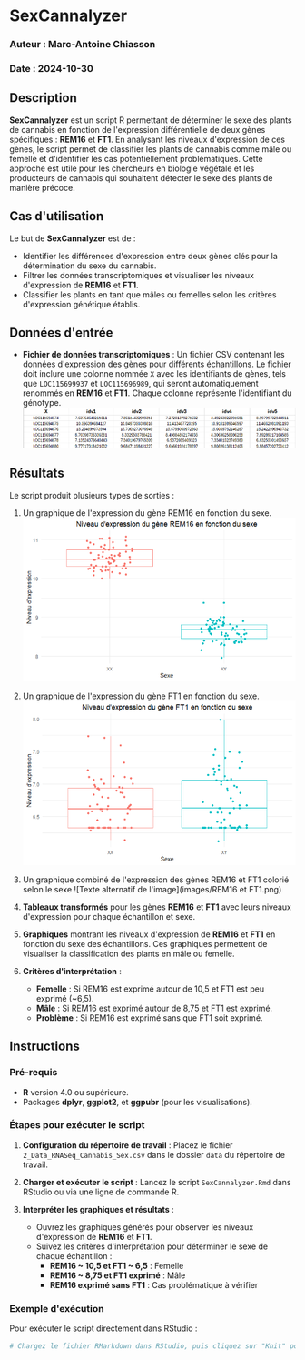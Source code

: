 # SexCannalyzer

### Auteur : Marc-Antoine Chiasson  
### Date : 2024-10-30

## Description
**SexCannalyzer** est un script R permettant de déterminer le sexe des plants de cannabis en fonction de l'expression différentielle de deux gènes spécifiques : **REM16** et **FT1**. En analysant les niveaux d'expression de ces gènes, le script permet de classifier les plants de cannabis comme mâle ou femelle et d'identifier les cas potentiellement problématiques. Cette approche est utile pour les chercheurs en biologie végétale et les producteurs de cannabis qui souhaitent détecter le sexe des plants de manière précoce.

## Cas d'utilisation
Le but de **SexCannalyzer** est de :
- Identifier les différences d'expression entre deux gènes clés pour la détermination du sexe du cannabis.
- Filtrer les données transcriptomiques et visualiser les niveaux d'expression de **REM16** et **FT1**.
- Classifier les plants en tant que mâles ou femelles selon les critères d'expression génétique établis.

## Données d'entrée
- **Fichier de données transcriptomiques** : Un fichier CSV contenant les données d'expression des gènes pour différents échantillons. Le fichier doit inclure une colonne nommée `X` avec les identifiants de gènes, tels que `LOC115699937` et `LOC115696989`, qui seront automatiquement renommés en **REM16** et **FT1**. Chaque colonne représente l'identifiant du génotype.
![Texte alternatif de l'image](images/ex_tab_csv.png)

## Résultats
Le script produit plusieurs types de sorties :
1. Un graphique de l'expression du gène REM16 en fonction du sexe.
![Texte alternatif de l'image](images/REM16.png)

2. Un graphique de l'expression du gène FT1 en fonction du sexe.
![Texte alternatif de l'image](images/FT1.png)


3. Un graphique combiné de l'expression des gènes REM16 et FT1 colorié selon le sexe
![Texte alternatif de l'image](images/REM16 et FT1.png)

1. **Tableaux transformés** pour les gènes **REM16** et **FT1** avec leurs niveaux d'expression pour chaque échantillon et sexe.
2. **Graphiques** montrant les niveaux d'expression de **REM16** et **FT1** en fonction du sexe des échantillons. Ces graphiques permettent de visualiser la classification des plants en mâle ou femelle.
3. **Critères d'interprétation** :
   - **Femelle** : Si REM16 est exprimé autour de 10,5 et FT1 est peu exprimé (~6,5).
   - **Mâle** : Si REM16 est exprimé autour de 8,75 et FT1 est exprimé.
   - **Problème** : Si REM16 est exprimé sans que FT1 soit exprimé.

## Instructions

### Pré-requis
- **R** version 4.0 ou supérieure.
- Packages **dplyr**, **ggplot2**, et **ggpubr** (pour les visualisations).
  
### Étapes pour exécuter le script
1. **Configuration du répertoire de travail** : Placez le fichier `2_Data_RNASeq_Cannabis_Sex.csv` dans le dossier `data` du répertoire de travail.
  
2. **Charger et exécuter le script** : Lancez le script `SexCannalyzer.Rmd` dans RStudio ou via une ligne de commande R.

3. **Interpréter les graphiques et résultats** :
   - Ouvrez les graphiques générés pour observer les niveaux d'expression de **REM16** et **FT1**. 
   - Suivez les critères d'interprétation pour déterminer le sexe de chaque échantillon :
     - **REM16 ~ 10,5 et FT1 ~ 6,5** : Femelle
     - **REM16 ~ 8,75 et FT1 exprimé** : Mâle
     - **REM16 exprimé sans FT1** : Cas problématique à vérifier

### Exemple d'exécution
Pour exécuter le script directement dans RStudio :
   ```r
   # Chargez le fichier RMarkdown dans RStudio, puis cliquez sur "Knit" pour générer les rapports HTML et PDF.
